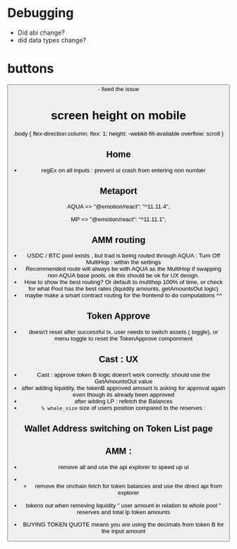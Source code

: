 # Debugging

- Did abi change?
- did data types change?

# buttons

<button type="button"> - fixed the issue

# screen height on mobile

.body {
flex-direction:column;
flex: 1;
height: -webkit-fill-available
overflow: scroll
}

## Home

- regEx on all inputs : prevent ui crash from entering non number

## Metaport

AQUA => "@emotion/react": "^11.11.4",

MP => "@emotion/react": "^11.11.1",

## AMM routing

- USDC / BTC pool exists , but trad is being routed through AQUA : Turn Off MultiHop : within the settings
- Recommended route will always be with AQUA as the MultiHop if swapping non AQUA base pools. ok this should be ok for UX design.
- How to show the best routing? Or default to multihop 100% of time, or check for what Pool has the best rates (liquidity amounts, getAmountsOut logic)
- maybe make a smart contract routing for the frontend to do computations ^^

## Token Approve

- doesn't reset after successful tx. user needs to switch assets ( toggle), or menu toggle to reset the TokenApprove componment

## Cast : UX

- Cast : approve token B logic doesn't work correctly. should use the GetAmountsOut value
- after adding liquidity, the tokenB approved amount is asking for approval again even though its already been approved
- after adding LP : refetch the Balances
- `% whale_size` size of users position compared to the reserves :

## Wallet Address switching on Token List page

## AMM :

- <TokenBalance> remove all and use the api explorer to speed up ui
- - remove the onchain fetch for token balances and use the direct api from explorer

- tokens out when removing liquidity " user amount in relation to whole pool " reserves and total lp token amounts
- BUYING TOKEN QUOTE means you are using the decimals from token B for the input amount
